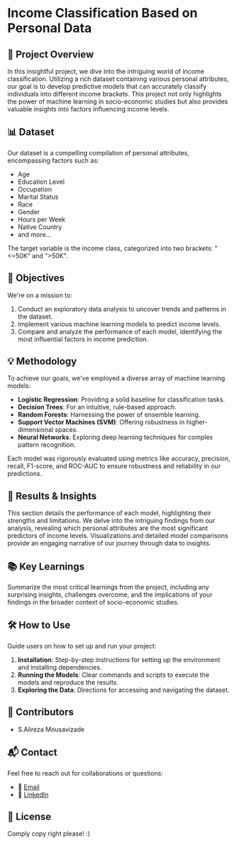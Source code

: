 # Income Classification Based on Personal Data

## 🌟 Project Overview
In this insightful project, we dive into the intriguing world of income classification. Utilizing a rich dataset containing various personal attributes, our goal is to develop predictive models that can accurately classify individuals into different income brackets. This project not only highlights the power of machine learning in socio-economic studies but also provides valuable insights into factors influencing income levels.

## 📊 Dataset
Our dataset is a compelling compilation of personal attributes, encompassing factors such as:
- Age
- Education Level
- Occupation
- Marital Status
- Race
- Gender
- Hours per Week
- Native Country
- and more...

The target variable is the income class, categorized into two brackets: "<=50K" and ">50K".

## 🎯 Objectives
We're on a mission to:
1. Conduct an exploratory data analysis to uncover trends and patterns in the dataset.
2. Implement various machine learning models to predict income levels.
3. Compare and analyze the performance of each model, identifying the most influential factors in income prediction.

## 💡 Methodology
To achieve our goals, we've employed a diverse array of machine learning models:
- **Logistic Regression**: Providing a solid baseline for classification tasks.
- **Decision Trees**: For an intuitive, rule-based approach.
- **Random Forests**: Harnessing the power of ensemble learning.
- **Support Vector Machines (SVM)**: Offering robustness in higher-dimensional spaces.
- **Neural Networks**: Exploring deep learning techniques for complex pattern recognition.

Each model was rigorously evaluated using metrics like accuracy, precision, recall, F1-score, and ROC-AUC to ensure robustness and reliability in our predictions.

## 🚀 Results & Insights
This section details the performance of each model, highlighting their strengths and limitations. We delve into the intriguing findings from our analysis, revealing which personal attributes are the most significant predictors of income levels. Visualizations and detailed model comparisons provide an engaging narrative of our journey through data to insights.

## 📚 Key Learnings
Summarize the most critical learnings from the project, including any surprising insights, challenges overcome, and the implications of your findings in the broader context of socio-economic studies.

## 🛠️ How to Use
Guide users on how to set up and run your project:
1. **Installation**: Step-by-step instructions for setting up the environment and installing dependencies.
2. **Running the Models**: Clear commands and scripts to execute the models and reproduce the results.
3. **Exploring the Data**: Directions for accessing and navigating the dataset.

## 👥 Contributors
- S.Alireza Mousavizade

## 📬 Contact
Feel free to reach out for collaborations or questions:
- 📧 [Email](mousavizade@risklab.ai)
- 💼 [LinkedIn](https://www.linkedin.com/in/s-a-mousavizade)

## 📝 License
Comply copy right please! :)

